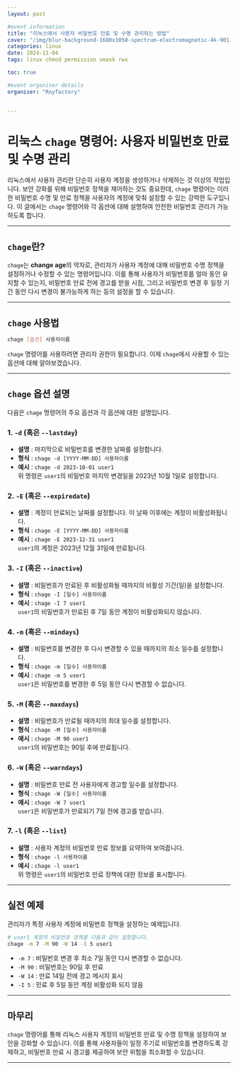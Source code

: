 ```yaml
---
layout: post

#event information
title: "리눅스에서 사용자 비밀번호 만료 및 수명 관리하는 방법"
cover: "/img/blur-background-1680x1050-spectrum-electromagnetic-4k-901-1.jpg"
categories: linux
date: 2024-11-04
tags: linux chmod permission umask rwx

toc: true

#event organiser details
organiser: "Royfactory"


---
```

# 리눅스 `chage` 명령어: 사용자 비밀번호 만료 및 수명 관리

리눅스에서 사용자 관리란 단순히 사용자 계정을 생성하거나 삭제하는 것 이상의 작업입니다. 보안 강화를 위해 비밀번호 정책을 제어하는 것도 중요한데, `chage` 명령어는 이러한 비밀번호 수명 및 만료 정책을 사용자의 계정에 맞춰 설정할 수 있는 강력한 도구입니다. 이 글에서는 `chage` 명령어와 각 옵션에 대해 설명하여 안전한 비밀번호 관리가 가능하도록 합니다.

---

## `chage`란?

`chage`는 **change age**의 약자로, 관리자가 사용자 계정에 대해 비밀번호 수명 정책을 설정하거나 수정할 수 있는 명령어입니다. 이를 통해 사용자가 비밀번호를 얼마 동안 유지할 수 있는지, 비밀번호 만료 전에 경고를 받을 시점, 그리고 비밀번호 변경 후 일정 기간 동안 다시 변경이 불가능하게 하는 등의 설정을 할 수 있습니다.

---

## `chage` 사용법

```bash
chage [옵션] 사용자이름
```

`chage` 명령어를 사용하려면 관리자 권한이 필요합니다. 이제 `chage`에서 사용할 수 있는 옵션에 대해 알아보겠습니다.

---

## `chage` 옵션 설명

다음은 `chage` 명령어의 주요 옵션과 각 옵션에 대한 설명입니다.

### 1. `-d` (혹은 `--lastday`)
- **설명** : 마지막으로 비밀번호를 변경한 날짜를 설정합니다.
- **형식** : `chage -d [YYYY-MM-DD] 사용자이름`
- **예시** : `chage -d 2023-10-01 user1`
<br>위 명령은 `user1`의 비밀번호 마지막 변경일을 2023년 10월 1일로 설정합니다.

### 2. `-E` (혹은 `--expiredate`)
- **설명** : 계정이 만료되는 날짜를 설정합니다. 이 날짜 이후에는 계정이 비활성화됩니다.
- **형식** : `chage -E [YYYY-MM-DD] 사용자이름`
- **예시** : `chage -E 2023-12-31 user1`
<br>`user1`의 계정은 2023년 12월 31일에 만료됩니다.

### 3. `-I` (혹은 `--inactive`)
- **설명** : 비밀번호가 만료된 후 비활성화될 때까지의 비활성 기간(일)을 설정합니다.
- **형식** : `chage -I [일수] 사용자이름`
- **예시** : `chage -I 7 user1`
<br>`user1`의 비밀번호가 만료된 후 7일 동안 계정이 비활성화되지 않습니다.

### 4. `-m` (혹은 `--mindays`)
- **설명** : 비밀번호를 변경한 후 다시 변경할 수 있을 때까지의 최소 일수를 설정합니다.
- **형식** : `chage -m [일수] 사용자이름`
- **예시** : `chage -m 5 user1`
<br>`user1`은 비밀번호를 변경한 후 5일 동안 다시 변경할 수 없습니다.

### 5. `-M` (혹은 `--maxdays`)
- **설명** : 비밀번호가 만료될 때까지의 최대 일수를 설정합니다.
- **형식** : `chage -M [일수] 사용자이름`
- **예시** : `chage -M 90 user1`
<br>`user1`의 비밀번호는 90일 후에 만료됩니다.

### 6. `-W` (혹은 `--warndays`)
- **설명** : 비밀번호 만료 전 사용자에게 경고할 일수를 설정합니다.
- **형식** : `chage -W [일수] 사용자이름`
- **예시** : `chage -W 7 user1`
<br>`user1`은 비밀번호가 만료되기 7일 전에 경고를 받습니다.

### 7. `-l` (혹은 `--list`)
- **설명** : 사용자 계정의 비밀번호 만료 정보를 요약하여 보여줍니다.
- **형식** : `chage -l 사용자이름`
- **예시** : `chage -l user1`
<br>위 명령은 `user1`의 비밀번호 만료 정책에 대한 정보를 표시합니다.

---

## 실전 예제

관리자가 특정 사용자 계정에 비밀번호 정책을 설정하는 예제입니다.

```bash
# user1 계정의 비밀번호 정책을 다음과 같이 설정합니다.
chage -m 7 -M 90 -W 14 -I 5 user1
```
- `-m 7` : 비밀번호 변경 후 최소 7일 동안 다시 변경할 수 없습니다.
- `-M 90` : 비밀번호는 90일 후 만료
- `-W 14` : 만료 14일 전에 경고 메시지 표시
- `-I 5` : 민료 후 5일 동안 계정 비활성화 되지 않음

---

## 마무리

`chage` 명령어를 통해 리눅스 사용자 계정의 비밀번호 만료 및 수명 정책을 설정하여 보안을 강화할 수 있습니다. 이를 통해 사용자들이 일정 주기로 비밀번호를 변경하도록 강제하고, 비밀번호 만료 시 경고를 제공하여 보안 위험을 최소화할 수 있습니다.

---
